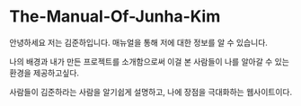 # The-Manual-Of-Junha-Kim

안녕하세요 저는 김준하입니다. 매뉴얼을 통해 저에 대한 정보를 알 수 있습니다.

나의 배경과 내가 만든 프로젝트를 소개함으로써 이걸 본 사람들이 나를 알아갈 수 있는 환경을 제공하고싶다.

사람들이 김준하라는 사람을 알기쉽게 설명하고, 나에 장점을 극대화하는 웹사이트이다.
